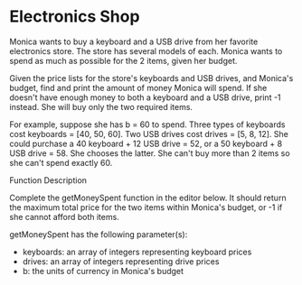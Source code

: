 # Electronics Shop


Monica wants to buy a keyboard and a USB drive from her favorite electronics store. The store has several models of each. Monica wants to spend as much as possible for the 2 items, given her budget.

Given the price lists for the store's keyboards and USB drives, and Monica's budget, find and print the amount of money Monica will spend. If she doesn't have enough money to both a keyboard and a USB drive, print -1 instead. She will buy only the two required items.

For example, suppose she has b = 60 to spend. Three types of keyboards cost 
keyboards = [40, 50, 60]. Two USB drives cost drives = [5, 8, 12]. She could purchase a
40 keyboard + 12 USB drive = 52, or a 50 keyboard + 8 USB drive = 58. She
chooses the latter. She can't buy more than 2 items so she can't spend exactly 60.

Function Description

Complete the getMoneySpent function in the editor below. It should return the maximum total price for the two items within Monica's budget, or -1 if she cannot afford both items.

getMoneySpent has the following parameter(s):

* keyboards: an array of integers representing keyboard prices
* drives: an array of integers representing drive prices
* b: the units of currency in Monica's budget